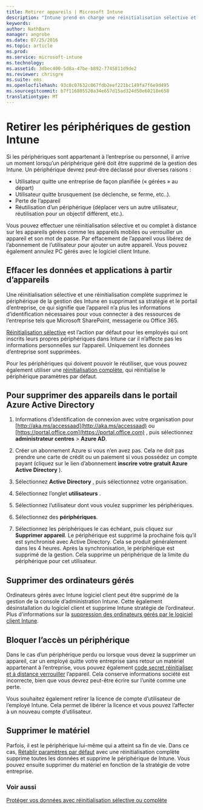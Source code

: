 ```yaml
---
title: Retirer appareils | Microsoft Intune
description: "Intune prend en charge une réinitialisation sélective et une réinitialisation complète afin de supprimer le périphérique de la gestion des Intune en supprimant sa stratégie et le portail d’entreprise."
keywords: 
author: NathBarn
manager: angrobe
ms.date: 07/25/2016
ms.topic: article
ms.prod: 
ms.service: microsoft-intune
ms.technology: 
ms.assetid: 3dbec400-5d8a-47be-b892-7745811d9de2
ms.reviewer: chrisgre
ms.suite: ems
ms.openlocfilehash: 93c8c07632c067fdb2eef221bc149fa7f6e9d495
ms.sourcegitcommit: b7f116805520a34e657d15ad324d50e60218e658
translationtype: MT
---
```

# Retirer les périphériques de gestion Intune

Si les périphériques sont appartenant à l’entreprise ou personnel, il arrive un moment lorsqu’un périphérique géré doit être supprimé de la gestion des Intune. Un périphérique devrez peut-être déclassé pour diverses raisons :

-   Utilisateur quitte une entreprise de façon planifiée (« gérées » au départ)
-   Utilisateur quitte brusquement (se déclenche, se ferme, etc..).
-   Perte de l’appareil
-   Réutilisation d’un périphérique (déplacer vers un autre utilisateur, réutilisation pour un objectif différent, etc.).

Vous pouvez effectuer une réinitialisation sélective et ou complet à distance sur les appareils gérées comme les appareils mobiles ou verrouiller un appareil et son mot de passe. Par effacement de l’appareil vous libérez de l’abonnement de l’utilisateur pour ajouter un autre appareil. Vous pouvez également annulez PC gérés avec le logiciel client Intune.

## Effacer les données et applications à partir d’appareils
Une réinitialisation sélective et une réinitialisation complète supprimez le périphérique de la gestion des Intune en supprimant sa stratégie et le portail d’entreprise, ce qui signifie que l’appareil n’a plus les informations d’identification nécessaires pour vous connecter à des ressources de l’entreprise tels que Microsoft SharePoint, messagerie ou Office 365.

[Réinitialisation sélective](use-remote-wipe-to-help-protect-data-using-microsoft-intune.md#selective-wipe) est l’action par défaut pour les employés qui ont inscrits leurs propres périphériques dans Intune car il n’affecte pas les informations personnelles sur l’appareil. Uniquement les données d’entreprise sont supprimées.

Pour les périphériques qui doivent pouvoir le réutiliser, que vous pouvez également utiliser une [réinitialisation complète](use-remote-wipe-to-help-protect-data-using-microsoft-intune.md#full-wipe), qui réinitialise le périphérique paramètres par défaut.

## Pour supprimer des appareils dans le portail Azure Active Directory

1.  Informations d’identification de connexion avec votre organisation pour [http://aka.ms/accessaad](http://aka.ms/accessaad) ou [https://portal.office.com](https://portal.office.com) , puis sélectionnez **administrateur centres** &gt; **Azure AD**.

2.  Créer un abonnement Azure si vous n’en avez pas. Cela ne doit pas prendre une carte de crédit ou un paiement si vous possédez un compte payant (cliquez sur le lien d’abonnement **inscrire votre gratuit Azure Active Directory** ).

4.  Sélectionnez **Active Directory** , puis sélectionnez votre organisation.

5.  Sélectionnez l’onglet **utilisateurs** .

6.  Sélectionnez l’utilisateur dont vous voulez supprimer les périphériques.

7.  Sélectionnez des **périphériques**.

8.  Sélectionnez les périphériques le cas échéant, puis cliquez sur **Supprimer appareil**. Le périphérique est supprimé la prochaine fois qu’il est synchronisé avec Active Directory. Cela se produit généralement dans les 4 heures. Après la synchronisation, le périphérique est supprimé de la gestion. Cela supprime un périphérique de la limite du périphérique pour cet utilisateur.

## Supprimer des ordinateurs gérés
Ordinateurs gérés avec Intune logiciel client peut être supprimé de la gestion de la console d’administration Intune. Cette également désinstallation du logiciel client et supprime Intune stratégie de l’ordinateur. Plus d’informations sur la [suppression des ordinateurs gérés par le logiciel client Intune](common-windows-pc-management-tasks-with-the-microsoft-intune-computer-client#retire-a-computer.md).

## Bloquer l’accès un périphérique
Dans le cas d’un périphérique perdu ou lorsque vous devez la supprimer un appareil, car un employé quitte votre entreprise sans retour un matériel appartenant à l’entreprise, vous pouvez également [code secret réinitialiser et à distance verrouiller](use-remote-lock-and-passcode-reset-in-microsoft-intune.md) l’appareil. Cela conserve informations société est incorrecte, bien que vous devrez peut-être écrire sur l’unité comme une perte.

Vous souhaitez également retirer la licence de compte d’utilisateur de l’employé Intune. Cela permet de libérer la licence et vous pouvez l’affecter à un nouveau compte d’utilisateur.

## Supprimer le matériel
Parfois, il est le périphérique lui-même qui a atteint sa fin de vie. Dans ce cas, [Rétablir paramètres par défaut](use-remote-wipe-to-help-protect-data-using-microsoft-intune.md) avec une réinitialisation complète supprime toutes les données et supprime le périphérique de Intune. Vous pouvez ensuite supprimer du matériel en fonction de la stratégie de votre entreprise.

### Voir aussi
[Protéger vos données avec réinitialisation sélective ou complète](use-remote-wipe-to-help-protect-data-using-microsoft-intune.md)
